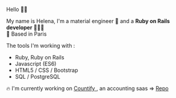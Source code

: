Hello 👋🏼

My name is Helena, I'm a material engineer 🧪  and a <strong>Ruby on Rails developer</strong> 👩🏼‍💻 </br>
📍 Based in Paris

The tools I'm working with :
<ul>
  <li>Ruby, Ruby on Rails</li>
  <li>Javascript (ES6)</li>
  <li>HTML5 / CSS / Bootstrap</li>
  <li>SQL / PostgreSQL</li>
 </ul>
 
🔥 I'm currently working on <a href ="http://wwww.countify.tech" target="_blank">Countify </a>, an accounting saas => <a href ="https://github.com/ldecourcel/COUNTIFY" target="_blank">Repo </a>
 

